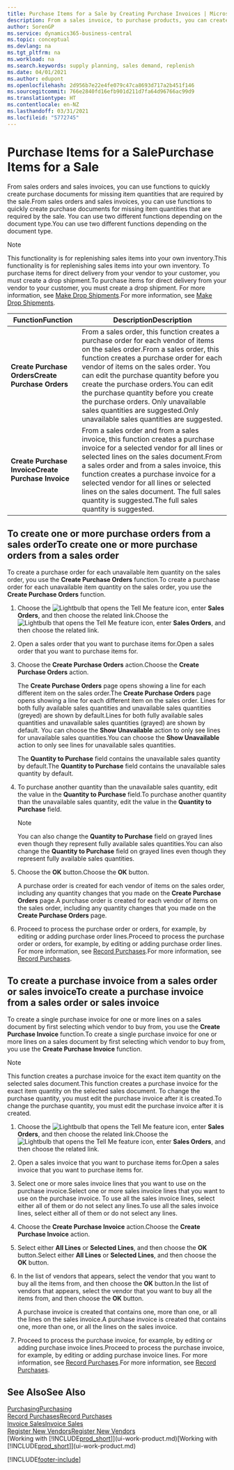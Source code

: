 ```yaml
---
title: Purchase Items for a Sale by Creating Purchase Invoices | Microsoft Docs
description: From a sales invoice, to purchase products, you can create a purchase invoice for a vendor or supplier.
author: SorenGP
ms.service: dynamics365-business-central
ms.topic: conceptual
ms.devlang: na
ms.tgt_pltfrm: na
ms.workload: na
ms.search.keywords: supply planning, sales demand, replenish
ms.date: 04/01/2021
ms.author: edupont
ms.openlocfilehash: 2d956b7e22e4fe079c47ca8693d717a2b451f146
ms.sourcegitcommit: 766e2840fd16efb901d211d7fa64d96766ac99d9
ms.translationtype: HT
ms.contentlocale: en-NZ
ms.lasthandoff: 03/31/2021
ms.locfileid: "5772745"
---
```

# <a name="purchase-items-for-a-sale"></a><span data-ttu-id="9a6b9-103">Purchase Items for a Sale</span><span class="sxs-lookup"><span data-stu-id="9a6b9-103">Purchase Items for a Sale</span></span>
<span data-ttu-id="9a6b9-104">From sales orders and sales invoices, you can use functions to quickly create purchase documents for missing item quantities that are required by the sale.</span><span class="sxs-lookup"><span data-stu-id="9a6b9-104">From sales orders and sales invoices, you can use functions to quickly create purchase documents for missing item quantities that are required by the sale.</span></span> <span data-ttu-id="9a6b9-105">You can use two different functions depending on the document type.</span><span class="sxs-lookup"><span data-stu-id="9a6b9-105">You can use two different functions depending on the document type.</span></span>

> [!Note]
> <span data-ttu-id="9a6b9-106">This functionality is for replenishing sales items into your own inventory.</span><span class="sxs-lookup"><span data-stu-id="9a6b9-106">This functionality is for replenishing sales items into your own inventory.</span></span> <span data-ttu-id="9a6b9-107">To purchase items for direct delivery from your vendor to your customer, you must create a drop shipment.</span><span class="sxs-lookup"><span data-stu-id="9a6b9-107">To purchase items for direct delivery from your vendor to your customer, you must create a drop shipment.</span></span> <span data-ttu-id="9a6b9-108">For more information, see [Make Drop Shipments](sales-how-drop-shipment.md).</span><span class="sxs-lookup"><span data-stu-id="9a6b9-108">For more information, see [Make Drop Shipments](sales-how-drop-shipment.md).</span></span>   

|<span data-ttu-id="9a6b9-109">Function</span><span class="sxs-lookup"><span data-stu-id="9a6b9-109">Function</span></span>|<span data-ttu-id="9a6b9-110">Description</span><span class="sxs-lookup"><span data-stu-id="9a6b9-110">Description</span></span>|
|--------|-----------|
|<span data-ttu-id="9a6b9-111">**Create Purchase Orders**</span><span class="sxs-lookup"><span data-stu-id="9a6b9-111">**Create Purchase Orders**</span></span>|<span data-ttu-id="9a6b9-112">From a sales order, this function creates a purchase order for each vendor of items on the sales order.</span><span class="sxs-lookup"><span data-stu-id="9a6b9-112">From a sales order, this function creates a purchase order for each vendor of items on the sales order.</span></span> <span data-ttu-id="9a6b9-113">You can edit the purchase quantity before you create the purchase orders.</span><span class="sxs-lookup"><span data-stu-id="9a6b9-113">You can edit the purchase quantity before you create the purchase orders.</span></span> <span data-ttu-id="9a6b9-114">Only unavailable sales quantities are suggested.</span><span class="sxs-lookup"><span data-stu-id="9a6b9-114">Only unavailable sales quantities are suggested.</span></span>
|<span data-ttu-id="9a6b9-115">**Create Purchase Invoice**</span><span class="sxs-lookup"><span data-stu-id="9a6b9-115">**Create Purchase Invoice**</span></span>|<span data-ttu-id="9a6b9-116">From a sales order and from a sales invoice, this function creates a purchase invoice for a selected vendor for all lines or selected lines on the sales document.</span><span class="sxs-lookup"><span data-stu-id="9a6b9-116">From a sales order and from a sales invoice, this function creates a purchase invoice for a selected vendor for all lines or selected lines on the sales document.</span></span> <span data-ttu-id="9a6b9-117">The full sales quantity is suggested.</span><span class="sxs-lookup"><span data-stu-id="9a6b9-117">The full sales quantity is suggested.</span></span>|

## <a name="to-create-one-or-more-purchase-orders-from-a-sales-order"></a><span data-ttu-id="9a6b9-118">To create one or more purchase orders from a sales order</span><span class="sxs-lookup"><span data-stu-id="9a6b9-118">To create one or more purchase orders from a sales order</span></span>
<span data-ttu-id="9a6b9-119">To create a purchase order for each unavailable item quantity on the sales order, you use the **Create Purchase Orders** function.</span><span class="sxs-lookup"><span data-stu-id="9a6b9-119">To create a purchase order for each unavailable item quantity on the sales order, you use the **Create Purchase Orders** function.</span></span>

1. <span data-ttu-id="9a6b9-120">Choose the ![Lightbulb that opens the Tell Me feature](media/ui-search/search_small.png "Tell me what you want to do") icon, enter **Sales Orders**, and then choose the related link.</span><span class="sxs-lookup"><span data-stu-id="9a6b9-120">Choose the ![Lightbulb that opens the Tell Me feature](media/ui-search/search_small.png "Tell me what you want to do") icon, enter **Sales Orders**, and then choose the related link.</span></span>
2. <span data-ttu-id="9a6b9-121">Open a sales order that you want to purchase items for.</span><span class="sxs-lookup"><span data-stu-id="9a6b9-121">Open a sales order that you want to purchase items for.</span></span>
3. <span data-ttu-id="9a6b9-122">Choose the **Create Purchase Orders** action.</span><span class="sxs-lookup"><span data-stu-id="9a6b9-122">Choose the **Create Purchase Orders** action.</span></span>

    <span data-ttu-id="9a6b9-123">The **Create Purchase Orders** page opens showing a line for each different item on the sales order.</span><span class="sxs-lookup"><span data-stu-id="9a6b9-123">The **Create Purchase Orders** page opens showing a line for each different item on the sales order.</span></span> <span data-ttu-id="9a6b9-124">Lines for both fully available sales quantities and unavailable sales quantities (greyed) are shown by default.</span><span class="sxs-lookup"><span data-stu-id="9a6b9-124">Lines for both fully available sales quantities and unavailable sales quantities (grayed) are shown by default.</span></span> <span data-ttu-id="9a6b9-125">You can choose the **Show Unavailable** action to only see lines for unavailable sales quantities.</span><span class="sxs-lookup"><span data-stu-id="9a6b9-125">You can choose the **Show Unavailable** action to only see lines for unavailable sales quantities.</span></span>

    <span data-ttu-id="9a6b9-126">The **Quantity to Purchase** field contains the unavailable sales quantity by default.</span><span class="sxs-lookup"><span data-stu-id="9a6b9-126">The **Quantity to Purchase** field contains the unavailable sales quantity by default.</span></span>
4. <span data-ttu-id="9a6b9-127">To purchase another quantity than the unavailable sales quantity, edit the value in the **Quantity to Purchase** field.</span><span class="sxs-lookup"><span data-stu-id="9a6b9-127">To purchase another quantity than the unavailable sales quantity, edit the value in the **Quantity to Purchase** field.</span></span>

    > [!NOTE]  
    >   <span data-ttu-id="9a6b9-128">You can also change the **Quantity to Purchase** field on grayed lines even though they represent fully available sales quantities.</span><span class="sxs-lookup"><span data-stu-id="9a6b9-128">You can also change the **Quantity to Purchase** field on grayed lines even though they represent fully available sales quantities.</span></span>
5. <span data-ttu-id="9a6b9-129">Choose the **OK** button.</span><span class="sxs-lookup"><span data-stu-id="9a6b9-129">Choose the **OK** button.</span></span>

    <span data-ttu-id="9a6b9-130">A purchase order is created for each vendor of items on the sales order, including any quantity changes that you made on the **Create Purchase Orders** page.</span><span class="sxs-lookup"><span data-stu-id="9a6b9-130">A purchase order is created for each vendor of items on the sales order, including any quantity changes that you made on the **Create Purchase Orders** page.</span></span>
7. <span data-ttu-id="9a6b9-131">Proceed to process the purchase order or orders, for example, by editing or adding purchase order lines.</span><span class="sxs-lookup"><span data-stu-id="9a6b9-131">Proceed to process the purchase order or orders, for example, by editing or adding purchase order lines.</span></span> <span data-ttu-id="9a6b9-132">For more information, see [Record Purchases](purchasing-how-record-purchases.md).</span><span class="sxs-lookup"><span data-stu-id="9a6b9-132">For more information, see [Record Purchases](purchasing-how-record-purchases.md).</span></span>


## <a name="to-create-a-purchase-invoice-from-a-sales-order-or-sales-invoice"></a><span data-ttu-id="9a6b9-133">To create a purchase invoice from a sales order or sales invoice</span><span class="sxs-lookup"><span data-stu-id="9a6b9-133">To create a purchase invoice from a sales order or sales invoice</span></span>
<span data-ttu-id="9a6b9-134">To create a single purchase invoice for one or more lines on a sales document by first selecting which vendor to buy from, you use the **Create Purchase Invoice** function.</span><span class="sxs-lookup"><span data-stu-id="9a6b9-134">To create a single purchase invoice for one or more lines on a sales document by first selecting which vendor to buy from, you use the **Create Purchase Invoice** function.</span></span>

> [!NOTE]  
>   <span data-ttu-id="9a6b9-135">This function creates a purchase invoice for the exact item quantity on the selected sales document.</span><span class="sxs-lookup"><span data-stu-id="9a6b9-135">This function creates a purchase invoice for the exact item quantity on the selected sales document.</span></span> <span data-ttu-id="9a6b9-136">To change the purchase quantity, you must edit the purchase invoice after it is created.</span><span class="sxs-lookup"><span data-stu-id="9a6b9-136">To change the purchase quantity, you must edit the purchase invoice after it is created.</span></span>  

1. <span data-ttu-id="9a6b9-137">Choose the ![Lightbulb that opens the Tell Me feature](media/ui-search/search_small.png "Tell me what you want to do") icon, enter **Sales Orders**, and then choose the related link.</span><span class="sxs-lookup"><span data-stu-id="9a6b9-137">Choose the ![Lightbulb that opens the Tell Me feature](media/ui-search/search_small.png "Tell me what you want to do") icon, enter **Sales Orders**, and then choose the related link.</span></span>
2. <span data-ttu-id="9a6b9-138">Open a sales invoice that you want to purchase items for.</span><span class="sxs-lookup"><span data-stu-id="9a6b9-138">Open a sales invoice that you want to purchase items for.</span></span>
3. <span data-ttu-id="9a6b9-139">Select one or more sales invoice lines that you want to use on the purchase invoice.</span><span class="sxs-lookup"><span data-stu-id="9a6b9-139">Select one or more sales invoice lines that you want to use on the purchase invoice.</span></span> <span data-ttu-id="9a6b9-140">To use all the sales invoice lines, select either all of them or do not select any lines.</span><span class="sxs-lookup"><span data-stu-id="9a6b9-140">To use all the sales invoice lines, select either all of them or do not select any lines.</span></span>
4. <span data-ttu-id="9a6b9-141">Choose the **Create Purchase Invoice** action.</span><span class="sxs-lookup"><span data-stu-id="9a6b9-141">Choose the **Create Purchase Invoice** action.</span></span>
5. <span data-ttu-id="9a6b9-142">Select either **All Lines** or **Selected Lines**, and then choose the **OK** button.</span><span class="sxs-lookup"><span data-stu-id="9a6b9-142">Select either **All Lines** or **Selected Lines**, and then choose the **OK** button.</span></span>  
6. <span data-ttu-id="9a6b9-143">In the list of vendors that appears, select the vendor that you want to buy all the items from, and then choose the **OK** button.</span><span class="sxs-lookup"><span data-stu-id="9a6b9-143">In the list of vendors that appears, select the vendor that you want to buy all the items from, and then choose the **OK** button.</span></span>

    <span data-ttu-id="9a6b9-144">A purchase invoice is created that contains one, more than one, or all the lines on the sales invoice.</span><span class="sxs-lookup"><span data-stu-id="9a6b9-144">A purchase invoice is created that contains one, more than one, or all the lines on the sales invoice.</span></span>
7. <span data-ttu-id="9a6b9-145">Proceed to process the purchase invoice, for example, by editing or adding purchase invoice lines.</span><span class="sxs-lookup"><span data-stu-id="9a6b9-145">Proceed to process the purchase invoice, for example, by editing or adding purchase invoice lines.</span></span> <span data-ttu-id="9a6b9-146">For more information, see [Record Purchases](purchasing-how-record-purchases.md).</span><span class="sxs-lookup"><span data-stu-id="9a6b9-146">For more information, see [Record Purchases](purchasing-how-record-purchases.md).</span></span>

## <a name="see-also"></a><span data-ttu-id="9a6b9-147">See Also</span><span class="sxs-lookup"><span data-stu-id="9a6b9-147">See Also</span></span>
[<span data-ttu-id="9a6b9-148">Purchasing</span><span class="sxs-lookup"><span data-stu-id="9a6b9-148">Purchasing</span></span>](purchasing-manage-purchasing.md)  
[<span data-ttu-id="9a6b9-149">Record Purchases</span><span class="sxs-lookup"><span data-stu-id="9a6b9-149">Record Purchases</span></span>](purchasing-how-record-purchases.md)  
[<span data-ttu-id="9a6b9-150">Invoice Sales</span><span class="sxs-lookup"><span data-stu-id="9a6b9-150">Invoice Sales</span></span>](sales-how-invoice-sales.md)  
[<span data-ttu-id="9a6b9-151">Register New Vendors</span><span class="sxs-lookup"><span data-stu-id="9a6b9-151">Register New Vendors</span></span>](purchasing-how-register-new-vendors.md)  
<span data-ttu-id="9a6b9-152">[Working with [!INCLUDE[prod_short](includes/prod_short.md)]](ui-work-product.md)</span><span class="sxs-lookup"><span data-stu-id="9a6b9-152">[Working with [!INCLUDE[prod_short](includes/prod_short.md)]](ui-work-product.md)</span></span>


[!INCLUDE[footer-include](includes/footer-banner.md)]